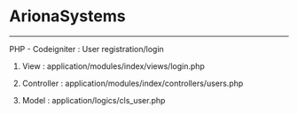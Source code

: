 # ArionaSystems
---------------

PHP - Codeigniter : User registration/login

1) View : application/modules/index/views/login.php

2) Controller : application/modules/index/controllers/users.php

3) Model : application/logics/cls_user.php
